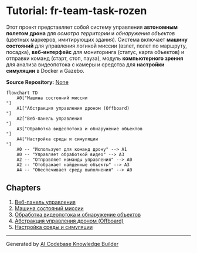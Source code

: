 # Tutorial: fr-team-task-rozen

Этот проект представляет собой систему управления **автономным полетом дрона** для *осмотра территории* и *обнаружения объектов* (цветных маркеров, имитирующих здания).
Система включает **машину состояний** для управления логикой миссии (взлет, полет по маршруту, посадка), **веб-интерфейс** для мониторинга (статус, карта объектов) и отправки команд (старт, стоп, пауза), модуль **компьютерного зрения** для анализа видеопотока с камеры и средства для **настройки симуляции** в Docker и Gazebo.


**Source Repository:** [None](None)

```mermaid
flowchart TD
    A0["Машина состояний миссии
"]
    A1["Абстракция управления дроном (Offboard)
"]
    A2["Веб-панель управления
"]
    A3["Обработка видеопотока и обнаружение объектов
"]
    A4["Настройка среды и симуляции
"]
    A0 -- "Использует для команд дрону" --> A1
    A0 -- "Управляет обработкой видео" --> A3
    A2 -- "Отправляет команды управления" --> A0
    A2 -- "Отображает найденные объекты" --> A3
    A4 -- "Обеспечивает среду выполнения" --> A0
```

## Chapters

1. [Веб-панель управления
](01_веб_панель_управления_.md)
2. [Машина состояний миссии
](02_машина_состояний_миссии_.md)
3. [Обработка видеопотока и обнаружение объектов
](03_обработка_видеопотока_и_обнаружение_объектов_.md)
4. [Абстракция управления дроном (Offboard)
](04_абстракция_управления_дроном__offboard__.md)
5. [Настройка среды и симуляции
](05_настройка_среды_и_симуляции_.md)


---

Generated by [AI Codebase Knowledge Builder](https://github.com/The-Pocket/Tutorial-Codebase-Knowledge)